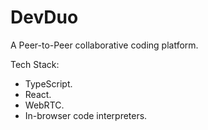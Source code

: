 # DevDuo
A Peer-to-Peer collaborative coding platform.  

Tech Stack:
- TypeScript.
- React.
- WebRTC.
- In-browser code interpreters.